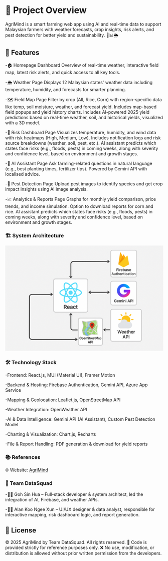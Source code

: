 # 🌱 Project Overview

AgriMind is a smart farming web app using AI and real-time data to support Malaysian farmers with weather forecasts, crop insights, risk alerts, and pest detection for better yield and sustainability. 🌾📊🌦️

## 🌟 Features

-🏠 Homepage Dashboard
Overview of real-time weather, interactive field map, latest risk alerts, and quick access to all key tools.

-🌦️ Weather Page
Displays 12 Malaysian states' weather data including temperature, humidity, and forecasts for smarter planning.

-🗺️ Field Map Page
Filter by crop (All, Rice, Corn) with region-specific data like temp, soil moisture, weather, and forecast yield. Includes map-based field popups and yield history charts. Includes AI-powered 2025 yield predictions based on real-time weather, soil, and historical yields, visualized with a 3D model.

-🚨 Risk Dashboard Page
Visualizes temperature, humidity, and wind data with risk heatmaps (High, Medium, Low). Includes notification logs and risk source breakdowns (weather, soil, pest, etc.). AI assistant predicts which states face risks (e.g., floods, pests) in coming weeks, along with severity and confidence level, based on environment and growth stages.

-🤖 AI Assistant Page
Ask farming-related questions in natural language (e.g., best planting times, fertilizer tips). Powered by Gemini API with localised advice.

-🐛 Pest Detection Page
Upload pest images to identify species and get crop impact insights using AI image analysis.

-📈 Analytics & Reports Page
Graphs for monthly yield comparison, price trends, and income simulation. Option to download reports for corn and rice. AI assistant predicts which states face risks (e.g., floods, pests) in coming weeks, along with severity and confidence level, based on environment and growth stages.

### 🏗️ System Architecture

![Alt text](./images/architecture.png)


### 🛠️ Technology Stack

-Frontend: React.js, MUI (Material UI), Framer Motion

-Backend & Hosting: Firebase Authentication, Gemini API, Azure App Service

-Mapping & Geolocation: Leaflet.js, OpenStreetMap API

-Weather Integration: OpenWeather API

-AI & Data Intelligence: Gemini API (AI Assistant), Custom Pest Detection Model

-Charting & Visualization: Chart.js, Recharts

-File & Report Handling: PDF generation & download for yield reports

### 📚 References

🌐 Website: [AgriMind](https://calm-bay-0de3d2900.6.azurestaticapps.net)

### 👥 Team DataSquad

-👨‍💻 Goh Sin Hua – Full-stack developer & system architect, led the integration of AI, Firebase, and weather APIs.

-👨‍💻 Alan Koo Ngee Xun – UI/UX designer & data analyst, responsible for interactive mapping, risk dashboard logic, and report generation.

## 📄 License

© 2025 AgriMind by Team DataSquad. All rights reserved.
🛑 Code is provided strictly for reference purposes only.
❌ No use, modification, or distribution is allowed without prior written permission from the developers.

